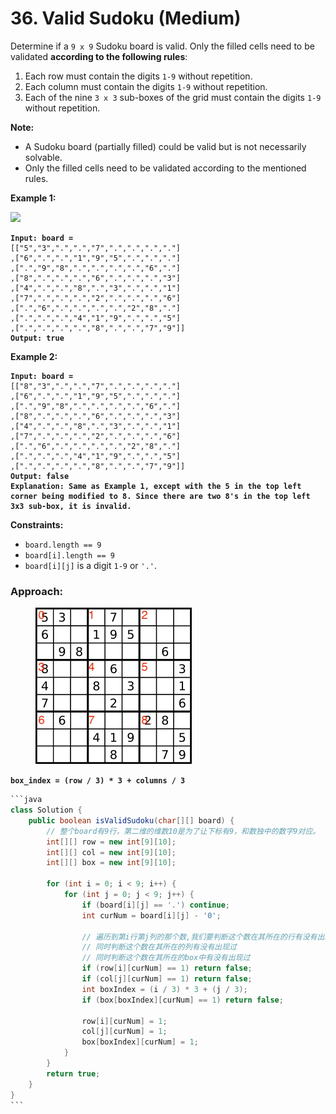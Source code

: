 # 36. Valid Sudoku (Medium)

Determine if a `9 x 9` Sudoku board is valid. Only the filled cells need to be validated **according to the following rules**:

1. Each row must contain the digits `1-9` without repetition.
2. Each column must contain the digits `1-9` without repetition.
3. Each of the nine `3 x 3` sub-boxes of the grid must contain the digits `1-9` without repetition.

**Note:**

* A Sudoku board (partially filled) could be valid but is not necessarily solvable.
* Only the filled cells need to be validated according to the mentioned rules.

&#x20;

**Example 1:**

![](https://upload.wikimedia.org/wikipedia/commons/thumb/f/ff/Sudoku-by-L2G-20050714.svg/250px-Sudoku-by-L2G-20050714.svg.png)

<pre data-overflow="wrap"><code><strong>Input: board = 
</strong>[["5","3",".",".","7",".",".",".","."]
,["6",".",".","1","9","5",".",".","."]
,[".","9","8",".",".",".",".","6","."]
,["8",".",".",".","6",".",".",".","3"]
,["4",".",".","8",".","3",".",".","1"]
,["7",".",".",".","2",".",".",".","6"]
,[".","6",".",".",".",".","2","8","."]
,[".",".",".","4","1","9",".",".","5"]
,[".",".",".",".","8",".",".","7","9"]]
<strong>Output: true
</strong></code></pre>

**Example 2:**

<pre data-overflow="wrap"><code><strong>Input: board = 
</strong>[["8","3",".",".","7",".",".",".","."]
,["6",".",".","1","9","5",".",".","."]
,[".","9","8",".",".",".",".","6","."]
,["8",".",".",".","6",".",".",".","3"]
,["4",".",".","8",".","3",".",".","1"]
,["7",".",".",".","2",".",".",".","6"]
,[".","6",".",".",".",".","2","8","."]
,[".",".",".","4","1","9",".",".","5"]
,[".",".",".",".","8",".",".","7","9"]]
<strong>Output: false
</strong><strong>Explanation: Same as Example 1, except with the 5 in the top left corner being modified to 8. Since there are two 8's in the top left 3x3 sub-box, it is invalid.
</strong></code></pre>

**Constraints:**

* `board.length == 9`
* `board[i].length == 9`
* `board[i][j]` is a digit `1-9` or `'.'`.

### Approach:

<figure><img src="../../../.gitbook/assets/image (8) (1).png" alt=""><figcaption></figcaption></figure>

**`box_index = (row / 3) * 3 + columns / 3`**



````java
```java
class Solution {
    public boolean isValidSudoku(char[][] board) {
        // 整个board有9行，第二维的维数10是为了让下标有9，和数独中的数字9对应。
        int[][] row = new int[9][10];
        int[][] col = new int[9][10];
        int[][] box = new int[9][10];

        for (int i = 0; i < 9; i++) {
            for (int j = 0; j < 9; j++) {
                if (board[i][j] == '.') continue;
                int curNum = board[i][j] - '0';

                // 遍历到第i行第j列的那个数,我们要判断这个数在其所在的行有没有出现过，
                // 同时判断这个数在其所在的列有没有出现过
                // 同时判断这个数在其所在的box中有没有出现过
                if (row[i][curNum] == 1) return false;
                if (col[j][curNum] == 1) return false;
                int boxIndex = (i / 3) * 3 + (j / 3);
                if (box[boxIndex][curNum] == 1) return false;

                row[i][curNum] = 1;
                col[j][curNum] = 1;
                box[boxIndex][curNum] = 1;
            }
        }
        return true;
    }
}
```
````
